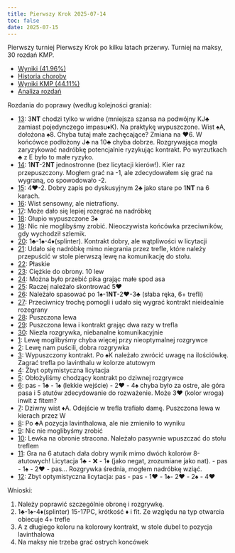 ```yaml
---
title: Pierwszy Krok 2025-07-14
toc: false
date: 2025-07-15
---
```


Pierwszy turniej Pierwszy Krok po kilku latach przerwy. Turniej na maksy, 30 rozdań KMP.
- [Wyniki (41.96%)](http://akademiabrydza.pl/250714/)
- [Historia choroby](http://akademiabrydza.pl/250714/#000000HH000019000001000001000001000000000000000000)
- [Wyniki KMP (44.11%)](https://r.bridgespider.com/39542/)
- [Analiza rozdań](https://www.pzbs.pl/wyniki-kmp/9180-kmp-72025-analiza-rozda)

<!-- for x in $(seq 1 30); do echo "- [$x][$x]: "; done -->

Rozdania do poprawy (według kolejności grania):
- [13][13]: 3𝐍𝐓 chodzi tylko w widne (mniejsza szansa na podwójny KJ♣️ zamiast pojedynczego impasu♦️K). Na praktykę wypuszczone. Wist ♠️A, dołożona ♠️8. Chyba tutaj małe zachęcające? Zmiana na ♥️6. W końcówce podłożony J♣️ na 10♣️ chyba dobrze. Rozgrywająca mogła zaryzykować nadróbkę potencjalnie ryzykując kontrakt. Po wyrzutkach ♣️ z E było to małe ryzyko.
- [14][14]: 1𝐍𝐓-2𝐍𝐓 jednostronne (bez licytacji kierów!). Kier raz przepuszczony. Mogłem grać na -1, ale zdecydowałem się grać na wygraną, co spowodowało -2.
- [15][15]: 4♥️-2. Dobry zapis po dyskusyjnym 2♣️ jako stare po 1𝐍𝐓 na 6 karach.
- [16][16]: Wist sensowny, ale nietrafiony.
- [17][17]: Może dało się lepiej rozegrać na nadróbkę
- [18][18]: Głupio wypuszczone 3♠️
- [19][19]: Nic nie moglibyśmy zrobić. Nieoczywista końcówka przeciwników, gdy wychodził szlemik.
- [20][20]: 1♣️-1♠️-4♦️(splinter). Kontrakt dobry, ale wątpliwości w licytacji
- [21][21]: Udało się nadróbkę mimo niegrania przez trefle, które należy przepuścić w stole pierwszą lewę na komunikację do stołu.
- [22][22]: Płaskie
- [23][23]: Ciężkie do obrony. 10 lew
- [24][24]: Można było przebić pika grając małe spod asa
- [25][25]: Raczej należało skontrować 5♥️
- [26][26]: Należało spasować po 1♠️-1𝐍𝐓-2♥️-3♣️ (słaba ręka, 6+ trefli)
- [27][27]: Przeciwnicy trochę pomogli i udało się wygrać kontrakt nieidealnie rozegrany
- [28][28]: Puszczona lewa
- [29][29]: Puszczona lewa i kontrakt grając dwa razy w trefla
- [30][30]: Niezła rozgrywka, niebanalne komunikacyjnie
- [1][1]: Lewę moglibyśmy chyba więcej przy nieoptymalnej rozgrywce
- [2][2]: Lewę nam puścili, dobra rozgrywka
- [3][3]: Wypuszczony kontrakt. Po ♠️K należało zwrócić uwagę na ilościówkę. Zagrać trefla po lavinthalu w kolorze atutowym
- [4][4]: Zbyt optymistyczna licytacja
- [5][5]: Obłożyliśmy chodzący kontrakt po dziwnej rozgrywce
- [6][6]: pas - 1♣️ - 1♠️ (lekkie wejście) - 2♥️ - 4♠️ chyba było za ostre, ale góra pasa i 5 atutów zdecydowanie do rozważenie. Może 3♥️ (kolor wroga) inwit z fitem?
- [7][7]: Dziwny wist ♦️A. Odejście w trefla trafiało damę. Puszczona lewa w kierach przez W
- [8][8]: Po ♣️A pozycja lavinthalowa, ale nie zmieniło to wyniku
- [9][9]: Nic nie moglibyśmy zrobić
- [10][10]: Lewka na obronie stracona. Należało pasywnie wpuszczać do stołu treflem
- [11][11]: Gra na 6 atutach dała dobry wynik mimo dwóch kolorów 8-atutowych! Licytacja 1♣️ - ❌ - 1♦️ (jako negat, zrozumiane jako nat). - pas - 1♠️ - 2♥️ - pas... Rozgrywka średnia, mogłem nadróbkę wziąć.
- [12][12]: Zbyt optymistyczna licytacja: pas - pas - 1♥️ - 1♠️- 2♥️ - 2♠️ - 4♥️

Wnioski:
1. Należy poprawić szczególnie obronę i rozgrywkę.
2. 1♣️-1♠️-4♦️(splinter) 15-17PC, krótkość ♦️ i fit. Ze względu na typ otwarcia obiecuje 4+ trefle
3. A z długiego koloru na kolorowy kontrakt, w stole dubel to pozycja lavinthalowa
4. Na maksy nie trzeba grać ostrych koncówek

<!-- for x in $(seq 1 30); do echo "[$x]: http://akademiabrydza.pl/250714/#000000HB0000190000$x"; done -->

[1]: http://akademiabrydza.pl/250714/#000000HB00001900001
[2]: http://akademiabrydza.pl/250714/#000000HB00001900002
[3]: http://akademiabrydza.pl/250714/#000000HB00001900003
[4]: http://akademiabrydza.pl/250714/#000000HB00001900004
[5]: http://akademiabrydza.pl/250714/#000000HB00001900005
[6]: http://akademiabrydza.pl/250714/#000000HB00001900006
[7]: http://akademiabrydza.pl/250714/#000000HB00001900007
[8]: http://akademiabrydza.pl/250714/#000000HB00001900008
[9]: http://akademiabrydza.pl/250714/#000000HB00001900009
[10]: http://akademiabrydza.pl/250714/#000000HB000019000010
[11]: http://akademiabrydza.pl/250714/#000000HB000019000011
[12]: http://akademiabrydza.pl/250714/#000000HB000019000012
[13]: http://akademiabrydza.pl/250714/#000000HB000019000013
[14]: http://akademiabrydza.pl/250714/#000000HB000019000014
[15]: http://akademiabrydza.pl/250714/#000000HB000019000015
[16]: http://akademiabrydza.pl/250714/#000000HB000019000016
[17]: http://akademiabrydza.pl/250714/#000000HB000019000017
[18]: http://akademiabrydza.pl/250714/#000000HB000019000018
[19]: http://akademiabrydza.pl/250714/#000000HB000019000019
[20]: http://akademiabrydza.pl/250714/#000000HB000019000020
[21]: http://akademiabrydza.pl/250714/#000000HB000019000021
[22]: http://akademiabrydza.pl/250714/#000000HB000019000022
[23]: http://akademiabrydza.pl/250714/#000000HB000019000023
[24]: http://akademiabrydza.pl/250714/#000000HB000019000024
[25]: http://akademiabrydza.pl/250714/#000000HB000019000025
[26]: http://akademiabrydza.pl/250714/#000000HB000019000026
[27]: http://akademiabrydza.pl/250714/#000000HB000019000027
[28]: http://akademiabrydza.pl/250714/#000000HB000019000028
[29]: http://akademiabrydza.pl/250714/#000000HB000019000029
[30]: http://akademiabrydza.pl/250714/#000000HB000019000030
